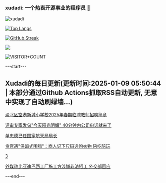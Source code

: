 ### xudadi: 一个热衷开源事业的程序员 👋

![xudadi](https://github-readme-stats-git-masterorgs-github-readme-stats-team.vercel.app/api?username=xudadi)

[![Top Langs](https://github-readme-stats.vercel.app/api/top-langs/?username=xudadi)](https://github.com/anuraghazra/github-readme-stats)

[![GitHub Streak](https://streak-stats.demolab.com?user=xudadi&locale=zh_Hans)](https://git.io/streak-stats)

![](https://raw.githubusercontent.com/xudadi/xudadi/main/assets/github-contribution-grid-snake.svg)

![VISITOR+COUNT](https://komarev.com/ghpvc/?username=xudadi&label=VISITOR+COUNT)


---start---

## Xudadi的每日更新(更新时间:2025-01-09 05:50:44 | 本部分通过Github Actions抓取RSS自动更新, 无意中实现了自动刷绿墙...)

[渝北区空港新城小学校2025年春期临聘教师招聘简章](https://www.gongkaoleida.com/article/2259459)

[评审专家发句"今天阳光明媚" 40分钟内公司电话就来了](https://m.163.com/news/article/JLDLD91O0530WJIN.html)

[单忠德已任国家航天局局长](https://m.163.com/news/article/JLDLPOD80534A4SC.html)

[贪官遇"保姆式围猎"：商人记下尺码选购衣物 陪吃陪玩](https://m.163.com/news/article/JLDK85O50534A4SC.html)

[3](https://m.163.com/touch/news/sub/domestic)

[外媒称比亚迪巴西工厂施工方涉嫌非法招工 外交部回应](https://m.163.com/news/article/JLD3ERO905198CJN.html)

---end---
